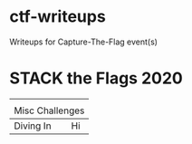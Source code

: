 # ctf-writeups
Writeups for Capture-The-Flag event(s)

<div>
  <h1>STACK the Flags 2020</h1>
  <table>
    <th>
      <tr><td colspan="2">Misc Challenges</td></tr>
    </th>
    <tbody>
      <tr>
        <td>Diving In</td><td>Hi</td>
      </tr>
    </tbody>
  
  </table>
</div>
 
